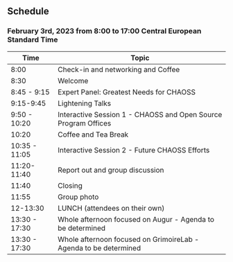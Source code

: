 ## Schedule

### February 3rd, 2023 from 8:00 to 17:00 Central European Standard Time

| Time | Topic |
|---|---|
| 8:00 | Check-in and networking and Coffee |
| 8:30 | Welcome |
| 8:45 - 9:15 | Expert Panel: Greatest Needs for CHAOSS |
| 9:15-9:45 | Lightening Talks |
| 9:50 - 10:20 | Interactive Session 1 - CHAOSS and Open Source Program Offices |
| 10:20 | Coffee and Tea Break |
| 10:35 - 11:05 | Interactive Session 2 - Future CHAOSS Efforts |
| 11:20-11:40 | Report out and group discussion |
| 11:40 | Closing |
| 11:55 | Group photo |
| 12-13:30 | LUNCH (attendees on their own) |
| 13:30 - 17:30 | Whole afternoon focused on Augur - Agenda to be determined |
| 13:30 - 17:30 | Whole afternoon focused on GrimoireLab - Agenda to be determined |
